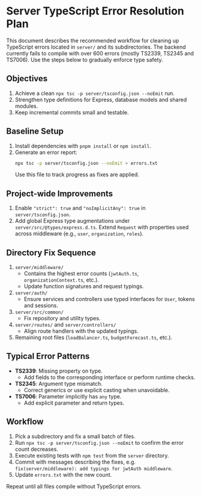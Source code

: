 # Server TypeScript Error Resolution Plan

This document describes the recommended workflow for cleaning up TypeScript errors located in `server/` and its subdirectories. The backend currently fails to compile with over 600 errors (mostly TS2339, TS2345 and TS7006). Use the steps below to gradually enforce type safety.

## Objectives
1. Achieve a clean `npx tsc -p server/tsconfig.json --noEmit` run.
2. Strengthen type definitions for Express, database models and shared modules.
3. Keep incremental commits small and testable.

## Baseline Setup
1. Install dependencies with `pnpm install` or `npm install`.
2. Generate an error report:
   ```bash
   npx tsc -p server/tsconfig.json --noEmit > errors.txt
   ```
   Use this file to track progress as fixes are applied.

## Project-wide Improvements
1. Enable `"strict": true` and `"noImplicitAny": true` in `server/tsconfig.json`.
2. Add global Express type augmentations under `server/src/@types/express.d.ts`.
   Extend `Request` with properties used across middleware (e.g., `user`, `organization`, `roles`).

## Directory Fix Sequence
1. `server/middleware/`
   - Contains the highest error counts (`jwtAuth.ts`, `organizationContext.ts`, etc.).
   - Update function signatures and request typings.
2. `server/auth/`
   - Ensure services and controllers use typed interfaces for `User`, tokens and sessions.
3. `server/src/common/`
   - Fix repository and utility types.
4. `server/routes/` and `server/controllers/`
   - Align route handlers with the updated typings.
5. Remaining root files (`loadBalancer.ts`, `budgetForecast.ts`, etc.).

## Typical Error Patterns
- **TS2339**: Missing property on type.
  - Add fields to the corresponding interface or perform runtime checks.
- **TS2345**: Argument type mismatch.
  - Correct generics or use explicit casting when unavoidable.
- **TS7006**: Parameter implicitly has `any` type.
  - Add explicit parameter and return types.

## Workflow
1. Pick a subdirectory and fix a small batch of files.
2. Run `npx tsc -p server/tsconfig.json --noEmit` to confirm the error count decreases.
3. Execute existing tests with `npm test` from the `server` directory.
4. Commit with messages describing the fixes, e.g.
   `fix(server/middleware): add typings for jwtAuth middleware`.
5. Update `errors.txt` with the new count.

Repeat until all files compile without TypeScript errors.
